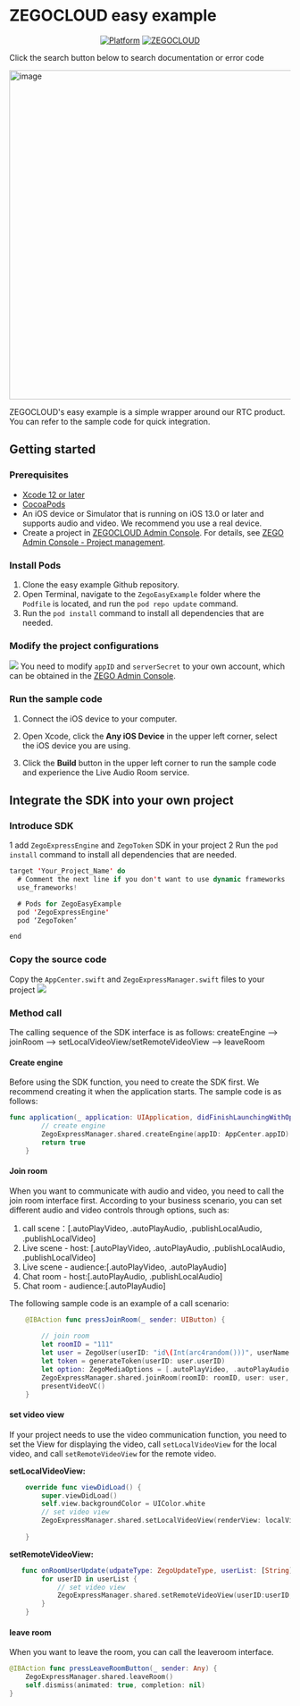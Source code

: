 # ZEGOCLOUD easy example
<p align="center">
    <a href="https://github.com/ZEGOCLOUD/easy_example_ios/releases"><img src="https://img.shields.io/github/downloads/ZEGOCLOUD/easy_example_ios/total" alt="Platform"/></a>
    <a href="https://discord.gg/EtNRATttyp">
        <img src="https://img.shields.io/discord/980014613179555870?color=5865F2&logo=discord&logoColor=white" alt="ZEGOCLOUD"/>
    </a>
    <p>
    <p>Click the search button below to search documentation or error code</p>
    <a href="https://docs.zegocloud.com/">
        <img width="589" alt="image" src="https://user-images.githubusercontent.com/5242852/170823639-2a684b4c-0bad-445a-b04e-5d4b6912e900.png">
    </a>
    </p>
</p>

ZEGOCLOUD's easy example is a simple wrapper around our RTC product. You can refer to the sample code for quick integration.

## Getting started

### Prerequisites

* [Xcode 12 or later](https://developer.apple.com/xcode/download)
* [CocoaPods](https://guides.cocoapods.org/using/getting-started.html#installation)
* An iOS device or Simulator that is running on iOS 13.0 or later and supports audio and video. We recommend you use a real device.
* Create a project in [ZEGOCLOUD Admin Console](https://console.zegocloud.com/). For details, see [ZEGO Admin Console - Project management](https://docs.zegocloud.com/article/1271).

###  Install Pods
1. Clone the easy example Github repository. 
2. Open Terminal, navigate to the `ZegoEasyExample` folder where the `Podfile` is located, and run the `pod repo update` command.
3. Run the `pod install` command to install all dependencies that are needed.

### Modify the project configurations
![](media/16496764650900/16497329091614.png)
You need to modify `appID` and `serverSecret` to your own account, which can be obtained in the [ZEGO Admin Console](https://console.zegocloud.com/).

### Run the sample code

1. Connect the iOS device to your computer.

2. Open Xcode, click the **Any iOS Device** in the upper left corner, select the iOS device you are using.

3. Click the **Build** button in the upper left corner to run the sample code and experience the Live Audio Room service.

## Integrate the SDK into your own project

### Introduce SDK
1 add `ZegoExpressEngine` and `ZegoToken` SDK in your project 
2 Run the `pod install` command to install all dependencies that are needed.
```swift
target 'Your_Project_Name' do
  # Comment the next line if you don't want to use dynamic frameworks
  use_frameworks!

  # Pods for ZegoEasyExample
  pod 'ZegoExpressEngine'
  pod ‘ZegoToken’

end
```
### Copy the source code
Copy the `AppCenter.swift` and `ZegoExpressManager.swift` files to your project
![](media/16496764650900/16496772462634.jpg)
### Method call
The calling sequence of the SDK interface is as follows:
createEngine --> joinRoom --> setLocalVideoView/setRemoteVideoView --> leaveRoom

#### Create engine
Before using the SDK function, you need to create the SDK first. We recommend creating it when the application starts. The sample code is as follows:
```swift
func application(_ application: UIApplication, didFinishLaunchingWithOptions launchOptions: [UIApplication.LaunchOptionsKey: Any]?) -> Bool {
        // create engine
        ZegoExpressManager.shared.createEngine(appID: AppCenter.appID)
        return true
    }
```

#### Join room
When you want to communicate with audio and video, you need to call the join room interface first. According to your business scenario, you can set different audio and video controls through options, such as:

1. call scene：[.autoPlayVideo, .autoPlayAudio, .publishLocalAudio, .publishLocalVideo]
2. Live scene - host: [.autoPlayVideo, .autoPlayAudio, .publishLocalAudio, .publishLocalVideo]
3. Live scene - audience:[.autoPlayVideo, .autoPlayAudio]
4. Chat room - host:[.autoPlayAudio, .publishLocalAudio]
5. Chat room - audience:[.autoPlayAudio]

The following sample code is an example of a call scenario:
```swift
    @IBAction func pressJoinRoom(_ sender: UIButton) {
        
        // join room
        let roomID = "111"
        let user = ZegoUser(userID: "id\(Int(arc4random()))", userName: "Tim")
        let token = generateToken(userID: user.userID)
        let option: ZegoMediaOptions = [.autoPlayVideo, .autoPlayAudio, .publishLocalAudio, .publishLocalVideo]
        ZegoExpressManager.shared.joinRoom(roomID: roomID, user: user, token: token, options: option)
        presentVideoVC()
    }
```
#### set video view
If your project needs to use the video communication function, you need to set the View for displaying the video, call `setLocalVideoView` for the local video, and call `setRemoteVideoView` for the remote video.

**setLocalVideoView:**
```swift
    override func viewDidLoad() {
        super.viewDidLoad()
        self.view.backgroundColor = UIColor.white
        // set video view
        ZegoExpressManager.shared.setLocalVideoView(renderView: localVideoView)
        
    }
```

**setRemoteVideoView:**
```swift
   func onRoomUserUpdate(udpateType: ZegoUpdateType, userList: [String], roomID: String) {
        for userID in userList {
            // set video view
            ZegoExpressManager.shared.setRemoteVideoView(userID:userID, renderView: remoteVideoView)
        }
    }
```

#### leave room
When you want to leave the room, you can call the leaveroom interface.
```swift
@IBAction func pressLeaveRoomButton(_ sender: Any) {
    ZegoExpressManager.shared.leaveRoom()
    self.dismiss(animated: true, completion: nil)
}
```
